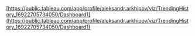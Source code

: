 [https://public.tableau.com/app/profile/aleksandr.arkhipov/viz/TrendingHistory_16922705734050/Dashboard1](https://public.tableau.com/app/profile/aleksandr.arkhipov/viz/TrendingHistory_16922705734050/Dashboard1)

